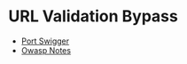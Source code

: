 # URL Validation Bypass


- [Port Swigger](https://portswigger.net/web-security/ssrf/url-validation-bypass-cheat-sheet)
- [Owasp Notes](https://owasp.org/www-community/attacks/Path_Traversal)

